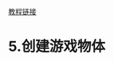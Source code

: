 [教程链接](https://www.bilibili.com/video/BV1gQ4y1e7SS?spm_id_from=333.788.videopod.episodes&vd_source=8924ad59b4f62224f165e16aa3d04f00&p=2)

# 5.创建游戏物体

